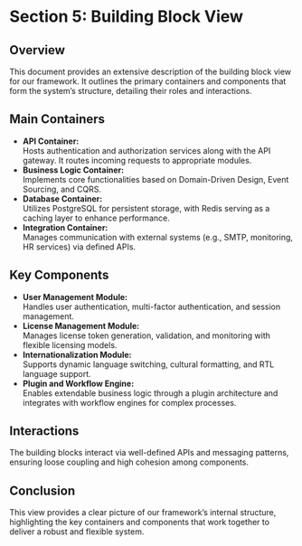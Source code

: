 # Section 5: Building Block View

## Overview

This document provides an extensive description of the building block view for our framework. It outlines the primary containers and components that form the system’s structure, detailing their roles and interactions.

## Main Containers

- **API Container:**  
  Hosts authentication and authorization services along with the API gateway. It routes incoming requests to appropriate modules.
- **Business Logic Container:**  
  Implements core functionalities based on Domain-Driven Design, Event Sourcing, and CQRS.
- **Database Container:**  
  Utilizes PostgreSQL for persistent storage, with Redis serving as a caching layer to enhance performance.
- **Integration Container:**  
  Manages communication with external systems (e.g., SMTP, monitoring, HR services) via defined APIs.

## Key Components

- **User Management Module:**  
  Handles user authentication, multi-factor authentication, and session management.
- **License Management Module:**  
  Manages license token generation, validation, and monitoring with flexible licensing models.
- **Internationalization Module:**  
  Supports dynamic language switching, cultural formatting, and RTL language support.
- **Plugin and Workflow Engine:**  
  Enables extendable business logic through a plugin architecture and integrates with workflow engines for complex processes.

## Interactions

The building blocks interact via well-defined APIs and messaging patterns, ensuring loose coupling and high cohesion among components.

## Conclusion

This view provides a clear picture of our framework’s internal structure, highlighting the key containers and components that work together to deliver a robust and flexible system.
